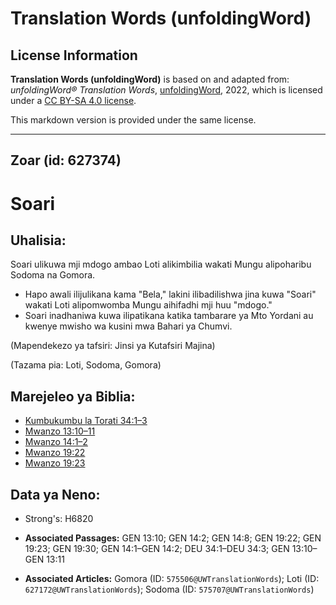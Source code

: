 # Translation Words (unfoldingWord)

## License Information

**Translation Words (unfoldingWord)** is based on and adapted from: _unfoldingWord® Translation Words_, [unfoldingWord](https://unfoldingword.org/utw), 2022, which is licensed under a [CC BY-SA 4.0 license](https://creativecommons.org/licenses/by-sa/4.0/legalcode.en).

This markdown version is provided under the same license.



--------------------------------

## Zoar (id: 627374)

Soari
=====

Uhalisia:
---------

Soari ulikuwa mji mdogo ambao Loti alikimbilia wakati Mungu alipoharibu Sodoma na Gomora.

* Hapo awali ilijulikana kama "Bela," lakini ilibadilishwa jina kuwa "Soari" wakati Loti alipomwomba Mungu aihifadhi mji huu "mdogo."
* Soari inadhaniwa kuwa ilipatikana katika tambarare ya Mto Yordani au kwenye mwisho wa kusini mwa Bahari ya Chumvi.

(Mapendekezo ya tafsiri: Jinsi ya Kutafsiri Majina)

(Tazama pia: Loti, Sodoma, Gomora)

Marejeleo ya Biblia:
--------------------

* [Kumbukumbu la Torati 34:1–3](https://ref.ly/Deut34:1-Deut34:3)
* [Mwanzo 13:10–11](https://ref.ly/Gen13:10-Gen13:11)
* [Mwanzo 14:1–2](https://ref.ly/Gen14:1-Gen14:2)
* [Mwanzo 19:22](https://ref.ly/Gen19:22)
* [Mwanzo 19:23](https://ref.ly/Gen19:23)

Data ya Neno:
-------------

* Strong's: H6820

* **Associated Passages:** GEN 13:10; GEN 14:2; GEN 14:8; GEN 19:22; GEN 19:23; GEN 19:30; GEN 14:1–GEN 14:2; DEU 34:1–DEU 34:3; GEN 13:10–GEN 13:11
* **Associated Articles:** Gomora (ID: `575506@UWTranslationWords`); Loti (ID: `627172@UWTranslationWords`); Sodoma (ID: `575707@UWTranslationWords`)

